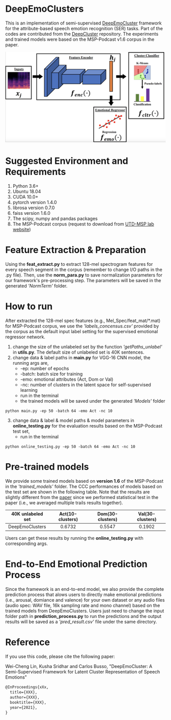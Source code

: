 # DeepEmoClusters
This is an implementation of semi-supervised [DeepEmoCluster]() framework for the attribute-based speech emotion recognition (SER) tasks. Part of the codes are contributed from the [DeepCluster](https://github.com/facebookresearch/deepcluster) repository. The experiments and trained models were based on the MSP-Podcast v1.6 corpus in the paper.

![The DeepEmoCluster Framework](/images/DeepEmoCluster.png)


# Suggested Environment and Requirements
1. Python 3.6+
2. Ubuntu 18.04
3. CUDA 10.0+
4. pytorch version 1.4.0
5. librosa version 0.7.0
6. faiss version 1.6.0
7. The scipy, numpy and pandas packages
8. The MSP-Podcast corpus (request to download from [UTD-MSP lab website](https://ecs.utdallas.edu/research/researchlabs/msp-lab/MSP-Podcast.html))

# Feature Extraction & Preparation
Using the **feat_extract.py** to extract 128-mel spectrogram features for every speech segment in the corpus (remember to change I/O paths in the .py file). Then, use the **norm_para.py** to save normalization parameters for our framework's pre-processing step. The parameters will be saved in the generated *'NormTerm'* folder.

# How to run
After extracted the 128-mel spec features (e.g., Mel_Spec/feat_mat/\*.mat) for MSP-Podcast corpus, we use the *'labels_concensus.csv'* provided by the corpus as the default input label setting for the supervised emotional regressor network. 
1. change the size of the unlabeled set by the function *'getPaths_unlabel'* in **utils.py**. The default size of unlabeled set is 40K sentences.
2. change data & label paths in **main.py** for VGG-16 CNN model, the running args are,
   * -ep: number of epochs
   * -batch: batch size for training
   * -emo: emotional attributes (Act, Dom or Val)
   * -nc: number of clusters in the latent space for self-supervised learning
   * run in the terminal
   * the trained models will be saved under the generated *'Models'* folder
```
python main.py -ep 50 -batch 64 -emo Act -nc 10
```
3. change data & label & model paths & model parameters in **online_testing.py** for the evaluation results based on the MSP-Podcast test set,
   * run in the terminal
```
python online_testing.py -ep 50 -batch 64 -emo Act -nc 10
```

# Pre-trained models
We provide some trained models based on **version 1.6** of the MSP-Podcast in the *'trained_models'* folder. The CCC performances of models based on the test set are shown in the following table. Note that the results are slightly different from the [paper]() since we performed statistical test in the paper (i.e., we averaged multiple trails results together).

| 40K unlabeled set | Act(10-clusters) | Dom(30-clusters) | Val(30-clusters) |
|:----------------:|:----------------:|:----------------:|:----------------:|
| DeepEmoClusters | 0.6732 | 0.5547 | 0.1902 |


Users can get these results by running the **online_testing.py** with corresponding args.

# End-to-End Emotional Prediction Process
Since the framework is an end-to-end model, we also provide the complete prediction process that alows users to directly make emotional predictions (i.e., arousal, domiance and valence) for your own dataset or any audio files (audio spec: WAV file, 16k sampling rate and mono channel) based on the trained models from DeepEmoClusters. Users just need to change the input folder path in **prediction_process.py** to run the predictions and the output results will be saved as a *'pred_result.csv'* file under the same directory. 

# Reference
If you use this code, please cite the following paper:

Wei-Cheng Lin, Kusha Sridhar and Carlos Busso, "DeepEmoCluster: A Semi-Supervised Framework for Latent Cluster Representation of Speech Emotions"

```
@InProceedings{xXx,
  title={XXX},
  author={XXX},
  booktitle={XXX},
  year={2021},
} 
```
